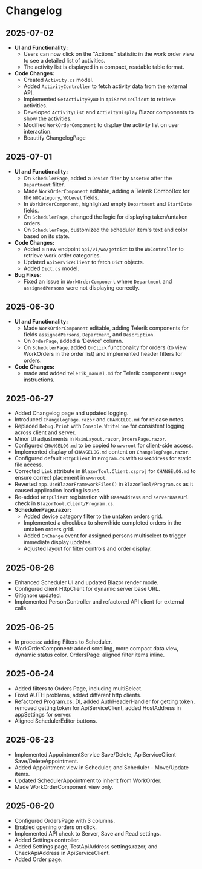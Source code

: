 # Changelog

## 2025-07-02
- **UI and Functionality:**
    - Users can now click on the "Actions" statistic in the work order view to see a detailed list of activities.
    - The activity list is displayed in a compact, readable table format.
- **Code Changes:**
    - Created `Activity.cs` model.
    - Added `ActivityController` to fetch activity data from the external API.
    - Implemented `GetActivityByWO` in `ApiServiceClient` to retrieve activities.
    - Developed `ActivityList` and `ActivityDisplay` Blazor components to show the activities.
    - Modified `WorkOrderComponent` to display the activity list on user interaction.
    - Beautify ChangelogPage
## 2025-07-01
- **UI and Functionality:**
    - On `SchedulerPage`, added a `Device` filter by `AssetNo` after the `Department` filter.
    - Made `WorkOrderComponent` editable, adding a Telerik ComboBox for the `WOCategory`, `WOLevel` fields.
    - In `WorkOrderComponent`, highlighted empty `Department` and `StartDate` fields.
    - On `SchedulerPage`, changed the logic for displaying taken/untaken orders.
    - On `SchedulerPage`, customized the scheduler item's text and color based on its state.
- **Code Changes:**
    - Added a new endpoint `api/v1/wo/getdict` to the `WoController` to retrieve work order categories.
    - Updated `ApiServiceClient` to fetch `Dict` objects.
    - Added `Dict.cs` model.
- **Bug Fixes:**
    - Fixed an issue in `WorkOrderComponent` where `Department` and `assignedPersons` were not displaying correctly.

## 2025-06-30
- **UI and Functionality:**
    - Made `WorkOrderComponent` editable, adding Telerik components for fields `assignedPersons`, `Department`, and `Description`.
    - On `OrderPage`, added a 'Device' column.
    - On `SchedulerPage`, added `OnClick` functionality for orders (to view WorkOrders in the order list) and implemented header filters for orders.
- **Code Changes:**
    - made and added `telerik_manual.md` for Telerik component usage instructions.

## 2025-06-27
- Added Changelog page and updated logging.
- Introduced `ChangelogPage.razor` and `CHANGELOG.md` for release notes.
- Replaced `Debug.Print` with `Console.WriteLine` for consistent logging across client and server.
- Minor UI adjustments in `MainLayout.razor`, `OrdersPage.razor`.
- Configured `CHANGELOG.md` to be copied to `wwwroot` for client-side access.
- Implemented display of `CHANGELOG.md` content on `ChangelogPage.razor`.
- Configured default `HttpClient` in `Program.cs` with `BaseAddress` for static file access.
- Corrected `Link` attribute in `BlazorTool.Client.csproj` for `CHANGELOG.md` to ensure correct placement in `wwwroot`.
- Reverted `app.UseBlazorFrameworkFiles()` in `BlazorTool/Program.cs` as it caused application loading issues.
- Re-added `HttpClient` registration with `BaseAddress` and `serverBaseUrl` check in `BlazorTool.Client/Program.cs`.
- **SchedulerPage.razor:**
    - Added device category filter to the untaken orders grid.
    - Implemented a checkbox to show/hide completed orders in the untaken orders grid.
    - Added `OnChange` event for assigned persons multiselect to trigger immediate display updates.
    - Adjusted layout for filter controls and order display.

## 2025-06-26
- Enhanced Scheduler UI and updated Blazor render mode.
- Configured client HttpClient for dynamic server base URL.
- Gitignore updated.
- Implemented PersonController and refactored API client for external calls.

## 2025-06-25
- In process: adding Filters to Scheduler.
- WorkOrderComponent: added scrolling, more compact data view, dynamic status color. OrdersPage: aligned filter items inline.

## 2025-06-24
- Added filters to Orders Page, including multiSelect.
- Fixed AUTH problems, added different http clients.
- Refactored Program.cs: DI, added AuthHeaderHandler for getting token, removed getting token for ApiServiceClient, added HostAddress in appSettings for server.
- Aligned SchedulerEditor buttons.

## 2025-06-23
- Implemented AppointmentService Save/Delete, ApiServiceClient Save/DeleteAppointment.
- Added Appointment view in Scheduler, and Scheduler - Move/Update items.
- Updated SchedulerAppointment to inherit from WorkOrder.
- Made WorkOrderComponent view only.

## 2025-06-20
- Configured OrdersPage with 3 columns.
- Enabled opening orders on click.
- Implemented API check to Server, Save and Read settings.
- Added Settings controller.
- Added Settings page, TestApiAddress settings.razor, and CheckApiAddress in ApiServiceClient.
- Added Order page.